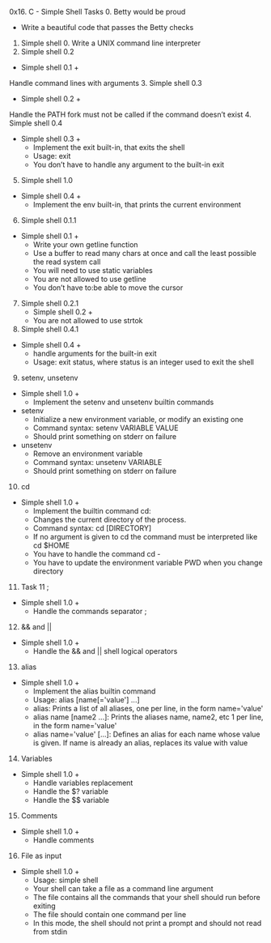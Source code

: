 0x16. C - Simple Shell
Tasks
0. Betty would be proud
 - Write a beautiful code that passes the Betty checks

1. Simple shell 0.
Write a UNIX command line interpreter
2. Simple shell 0.2
 - Simple shell 0.1 +

Handle command lines with arguments
3. Simple shell 0.3
 - Simple shell 0.2 +

Handle the PATH
fork must not be called if the command doesn’t exist
4. Simple shell 0.4
 - Simple shell 0.3 +
    - Implement the exit built-in, that exits the shell
    - Usage: exit
    - You don’t have to handle any argument to the built-in exit
5. Simple shell 1.0
 - Simple shell 0.4 +
   - Implement the env built-in, that prints the current environment
6. Simple shell 0.1.1
- Simple shell 0.1 +
  - Write your own getline function
  - Use a buffer to read many chars at once and call the least possible the read system call
  - You will need to use static variables
  - You are not allowed to use getline 
  - You don’t have to:be able to move the cursor
7. Simple shell 0.2.1
   - Simple shell 0.2 +
   - You are not allowed to use strtok
8. Simple shell 0.4.1
- Simple shell 0.4 +
    - handle arguments for the built-in exit
    - Usage: exit status, where status is an integer used to exit the shell
9. setenv, unsetenv
- Simple shell 1.0 +
   - Implement the setenv and unsetenv builtin commands
 - setenv
   - Initialize a new environment variable, or modify an existing one
   - Command syntax: setenv VARIABLE VALUE
   - Should print something on stderr on failure
 - unsetenv
   - Remove an environment variable
   - Command syntax: unsetenv VARIABLE
   - Should print something on stderr on failure
10. cd
 - Simple shell 1.0 +
   - Implement the builtin command cd:
   - Changes the current directory of the process.
   - Command syntax: cd [DIRECTORY]
   - If no argument is given to cd the command must be interpreted like cd $HOME
   - You have to handle the command cd -
   - You have to update the environment variable PWD when you change directory
11. Task 11  ;
- Simple shell 1.0 +
  - Handle the commands separator ;
12. && and ||
- Simple shell 1.0 +
   - Handle the && and || shell logical operators
13. alias
- Simple shell 1.0 +
   - Implement the alias builtin command
   - Usage: alias [name[='value'] ...]
   - alias: Prints a list of all aliases, one per line, in the form name='value'
   - alias name [name2 ...]: Prints the aliases name, name2, etc 1 per line, in the form name='value'
   - alias name='value' [...]: Defines an alias for each name whose value is given. If name is already an alias, replaces its value with value
14. Variables
- Simple shell 1.0 +
  - Handle variables replacement
  - Handle the $? variable
  - Handle the $$ variable
15. Comments
 - Simple shell 1.0 +
    - Handle comments
16. File as input
  - Simple shell 1.0 +
    - Usage: simple shell
    - Your shell can take a file as a command line argument
    - The file contains all the commands that your shell should run before exiting
    - The file should contain one command per line
    - In this mode, the shell should not print a prompt and should not read from stdin
